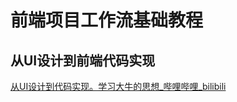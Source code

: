 # 前端项目工作流基础教程


## 从UI设计到前端代码实现

[从UI设计到代码实现。学习大牛的思想\_哔哩哔哩\_bilibili](https://www.bilibili.com/video/BV1GM4y1r7xx)